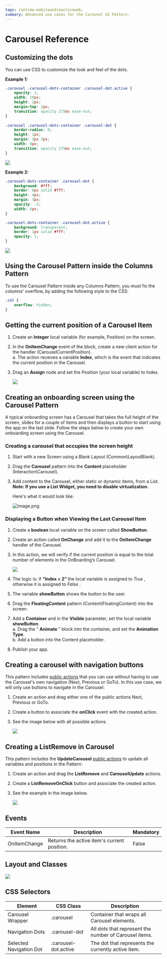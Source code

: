 ```yaml
---
tags: runtime-mobileandreactiveweb;
summary: Advanced use cases for the Carousel UI Pattern. 
---
```


# Carousel Reference

## Customizing the dots

You can use CSS to customize the look and feel of the dots.

**Example 1:**
  
```css
.carousel .carousel-dots-container .carousel-dot.active {
    opacity: 1;
    width: 16px;
    height: 2px;
    margin-top: 2px;
    transition: opacity 275ms ease-out;
}
    
.carousel .carousel-dots-container .carousel-dot {
    border-radius: 0;
    height: 1px;
    margin: 3px 3px;
    width: 8px;
    transition: opacity 275ms ease-out;
}
```

![](images/Carousel_before_after_1.png)

**Example 2:**
   
```css
.carousel-dots-container .carousel-dot {
    background: #fff;
    border: 0px solid #fff;
    height: 4px;
    margin: 3px;
    opacity: .5;
    width: 4px;
}

.carousel-dots-container .carousel-dot.active {
    background: transparent;
    border: 1px solid #fff;
    opacity: 1;
}
```

![](images/Carousel_before_after_2.png)

## Using the Carousel Pattern inside the Columns Pattern

To use the Carousel Pattern inside any Columns Pattern, you must fix the columns' overflow, by adding the following style to the CSS:
   
```css
.col {
    overflow: hidden;
}
```

## Getting the current position of a Carousel Item

1. Create an **Integer** local variable (for example, Position) on the screen. 

1. In the **OnItemChange** event of the block, create a new client action for the handler (CarouselCurrentPosition).   
    a. The action receives a variable **Index**, which is the event that indicates the current position in the Carousel.

1. Drag an **Assign** node and set the Position (your local variable) to Index. 

    ![](images/Carousel_current_position.png)

## Creating an onboarding screen using the Carousel Pattern

A typical onboarding screen has a Carousel that takes the full height of the screen, slides for a couple of items and then displays a button to start using the app on the last slide. Follow the steps below to create your own onboarding screen using the Carousel.

### Creating a carousel that occupies the screen height

1. Start with a new Screen using a Blank Layout (Common\LayoutBlank).

1. Drag the **Carousel** pattern into the **Content** placeholder
(Interaction\Carousel).

1. Add content to the Carousel, either static or dynamic items, from a List.  
**Note: If you use a List Widget, you need to disable virtualization.**

    Here's what it would look like:

    ![image.png](images/image.png) 

### Displaying a Button when Viewing the Last Carousel Item

1. Create a **boolean** local variable on the screen called **ShowButton**.

1. Create an action called **OnChange** and add it to the **OnItemChange**
handler of the Carousel.

1. In this action, we will verify if the current position is equal to the
total number of elements in the OnBoarding’s Carousel.

    ![](images/Carousel_onboarding.png)

1. The logic is: if **“Index = 2”** the local variable is assigned to _True_
, otherwise it is assigned to _False_ .
1. The variable **showButton** shows the button to the user.

1. Drag the **FloatingContent** pattern (Content\FloatingContent) into the
screen.

1. Add a **Container** and in the **Visible** parameter, set the local
variable **showButton**.  
a. Drag the “ **Animate** ” block into the container, and set the **Animation
Type**.  
b. Add a button into the Content placeholder.  
  
1. Publish your app.

## Creating a carousel with navigation buttons

This pattern includes [public actions](../../../develop/ui/patterns/mobile/public-actions.md) that you can use without having to use the Carousel's own
navigation (Next, Previous or GoTo). In this use case, we will only use
buttons to navigate in the Carousel:

1. Create an action and drag either one of the public actions Next, Previous
or GoTo.

1. Create a button to associate the **onClick** event with the created
action.

1. See the image below with all possible actions.

    ![](images/Carousel__on_click.png)

## Creating a ListRemove in Carousel

This pattern includes the **UpdateCarousel** [public actions](../../../develop/ui/patterns/mobile/public-actions.md) to update all variables and positions in the Pattern:

1. Create an action and drag the **ListRemove** and **CarouselUpdate**
actions.

1. Create a **ListRemoveOnClick** button and associate the created action.

1. See the example in the image below.

    ![](images/Carousel_list_remove.png)

## Events

**Event Name** |  **Description** |  **Mandatory**  
---|---|---  
 OnItemChange  |  Returns the active item's current position.  |  False  
  
## Layout and Classes

![](images/Carousel_ayout.png)

## CSS Selectors

**Element** |  **CSS Class** |  **Description**  
---|---|---  
Carousel Wrapper  |  .carousel  |  Container that wraps all Carousel elements.  
 Navigation Dots  |  .carousel-dot  |  All dots that represent the number of Carousel items.  
 Selected Navigation Dot  |  .carousel-dot.active  |  The dot that represents the currently active item.  
